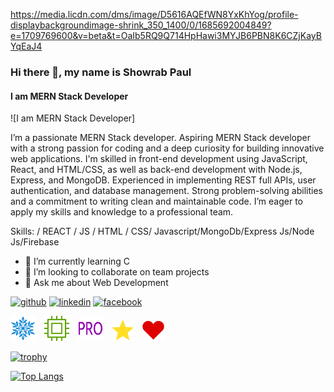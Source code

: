 https://media.licdn.com/dms/image/D5616AQEfWN8YxKhYog/profile-displaybackgroundimage-shrink_350_1400/0/1685692004849?e=1709769600&v=beta&t=OaIb5RQ9Q714HpHawi3MYJB6PBN8K6CZjKayBYqEaJ4
### Hi there 👋, my name is Showrab Paul
#### I am MERN Stack Developer
![I am MERN Stack Developer]

I’m a passionate MERN Stack developer. Aspiring MERN Stack developer with a strong passion for coding and a deep curiosity for building innovative web applications. I'm skilled in front-end development using JavaScript, React, and HTML/CSS, as well as back-end development with Node.js, Express, and MongoDB. Experienced in implementing REST full APIs, user authentication, and database management. Strong problem-solving abilities and a commitment to writing clean and maintainable code. I’m eager to apply my skills and knowledge to a professional team.

Skills:  / REACT / JS / HTML / CSS/ Javascript/MongoDb/Express Js/Node Js/Firebase

- 🌱 I’m currently learning C 
- 👯 I’m looking to collaborate on team projects 
- 💬 Ask me about Web Development 


[<img src='https://cdn.jsdelivr.net/npm/simple-icons@3.0.1/icons/github.svg' alt='github' height='40'>](https://github.com/Showrab15)  [<img src='https://cdn.jsdelivr.net/npm/simple-icons@3.0.1/icons/linkedin.svg' alt='linkedin' height='40'>](https://www.linkedin.com/in/showrab15/)  [<img src='https://cdn.jsdelivr.net/npm/simple-icons@3.0.1/icons/facebook.svg' alt='facebook' height='40'>](https://www.facebook.com/showrab15)  

<a href='https://archiveprogram.github.com/'><img src='https://raw.githubusercontent.com/acervenky/animated-github-badges/master/assets/acbadge.gif' width='40' height='40'></a> <a href='https://docs.github.com/en/developers'><img src='https://raw.githubusercontent.com/acervenky/animated-github-badges/master/assets/devbadge.gif' width='40' height='40'></a> <a href='https://github.com/pricing'><img src='https://raw.githubusercontent.com/acervenky/animated-github-badges/master/assets/pro.gif' width='40' height='40'></a> <a href='https://stars.github.com/'><img src='https://raw.githubusercontent.com/acervenky/animated-github-badges/master/assets/starbadge.gif' width='35' height='35'></a> <a href='https://docs.github.com/en/github/supporting-the-open-source-community-with-github-sponsors'><img src='https://raw.githubusercontent.com/acervenky/animated-github-badges/master/assets/sponsorbadge.gif' width='35' height='35'></a> 

[![trophy](https://github-profile-trophy.vercel.app/?username=Showrab15)](https://github.com/ryo-ma/github-profile-trophy)

[![Top Langs](https://github-readme-stats.vercel.app/api/top-langs/?username=Showrab15)](https://github.com/anuraghazra/github-readme-stats)

